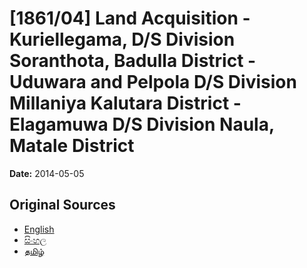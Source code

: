 # [1861/04] Land Acquisition - Kuriellegama, D/S Division Soranthota, Badulla District - Uduwara and Pelpola D/S Division Millaniya Kalutara District - Elagamuwa D/S Division Naula, Matale District

**Date:** 2014-05-05

## Original Sources

- [English](https://documents.gov.lk/view/extra-gazettes/2014/5/1861-04_E.pdf)
- [සිංහල](https://documents.gov.lk/view/extra-gazettes/2014/5/1861-04_S.pdf)
- [தமிழ்](https://documents.gov.lk/view/extra-gazettes/2014/5/1861-04_T.pdf)
